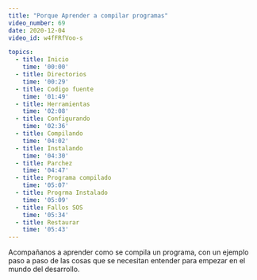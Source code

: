 ```yaml
---
title: "Porque Aprender a compilar programas"
video_number: 69
date: 2020-12-04
video_id: w4fFRfVoo-s

topics:
  - title: Inicio
    time: '00:00'
  - title: Directorios
    time: '00:29'
  - title: Codigo fuente
    time: '01:49'
  - title: Herramientas
    time: '02:08'
  - title: Configurando
    time: '02:36'
  - title: Compilando
    time: '04:02'
  - title: Instalando
    time: '04:30'
  - title: Parchez
    time: '04:47'
  - title: Programa compilado
    time: '05:07'
  - title: Progrma Instalado
    time: '05:09'
  - title: Fallos SOS
    time: '05:34'
  - title: Restaurar
    time: '05:43'
---
```


Acompañanos a aprender como se compila un programa, con un ejemplo paso a paso de las cosas que se necesitan entender para empezar en el mundo del desarrollo.
